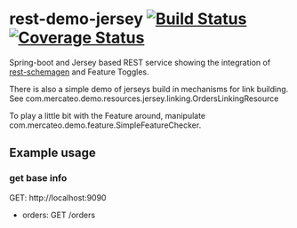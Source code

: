 # rest-demo-jersey [![Build Status](https://travis-ci.org/Mercateo/rest-demo-feature.svg?branch=master)](https://travis-ci.org/Mercateo/rest-demo-feature) [![Coverage Status](https://coveralls.io/repos/github/Mercateo/rest-demo-feature/badge.svg?branch=master)](https://coveralls.io/github/Mercateo/rest-demo-feature?branch=master)
Spring-boot and Jersey based REST service showing the integration of [rest-schemagen](http://github.com/Mercateo/rest-schemagen) and Feature Toggles.

There is also a simple demo of jerseys build in mechanisms for link building. See com.mercateo.demo.resources.jersey.linking.OrdersLinkingResource

To play a little bit with the Feature around, manipulate com.mercateo.demo.feature.SimpleFeatureChecker.

## Example usage

### get base info
GET: http://localhost:9090

* orders: GET /orders
    
